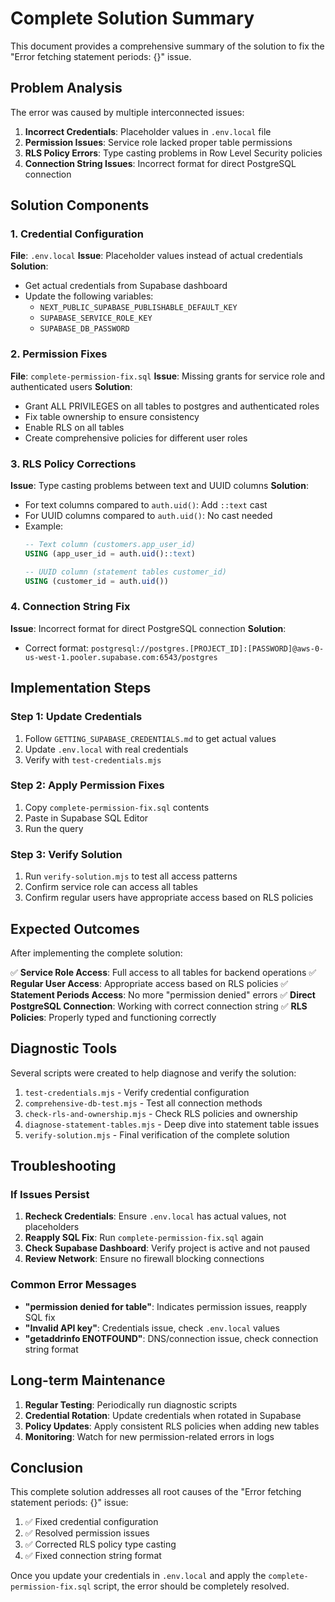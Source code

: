 # Complete Solution Summary

This document provides a comprehensive summary of the solution to fix the "Error fetching statement periods: {}" issue.

## Problem Analysis

The error was caused by multiple interconnected issues:

1. **Incorrect Credentials**: Placeholder values in `.env.local` file
2. **Permission Issues**: Service role lacked proper table permissions
3. **RLS Policy Errors**: Type casting problems in Row Level Security policies
4. **Connection String Issues**: Incorrect format for direct PostgreSQL connection

## Solution Components

### 1. Credential Configuration
**File**: `.env.local`
**Issue**: Placeholder values instead of actual credentials
**Solution**: 
- Get actual credentials from Supabase dashboard
- Update the following variables:
  - `NEXT_PUBLIC_SUPABASE_PUBLISHABLE_DEFAULT_KEY`
  - `SUPABASE_SERVICE_ROLE_KEY`
  - `SUPABASE_DB_PASSWORD`

### 2. Permission Fixes
**File**: `complete-permission-fix.sql`
**Issue**: Missing grants for service role and authenticated users
**Solution**:
- Grant ALL PRIVILEGES on all tables to postgres and authenticated roles
- Fix table ownership to ensure consistency
- Enable RLS on all tables
- Create comprehensive policies for different user roles

### 3. RLS Policy Corrections
**Issue**: Type casting problems between text and UUID columns
**Solution**:
- For text columns compared to `auth.uid()`: Add `::text` cast
- For UUID columns compared to `auth.uid()`: No cast needed
- Example:
  ```sql
  -- Text column (customers.app_user_id)
  USING (app_user_id = auth.uid()::text)
  
  -- UUID column (statement tables customer_id)
  USING (customer_id = auth.uid())
  ```

### 4. Connection String Fix
**Issue**: Incorrect format for direct PostgreSQL connection
**Solution**:
- Correct format: `postgresql://postgres.[PROJECT_ID]:[PASSWORD]@aws-0-us-west-1.pooler.supabase.com:6543/postgres`

## Implementation Steps

### Step 1: Update Credentials
1. Follow `GETTING_SUPABASE_CREDENTIALS.md` to get actual values
2. Update `.env.local` with real credentials
3. Verify with `test-credentials.mjs`

### Step 2: Apply Permission Fixes
1. Copy `complete-permission-fix.sql` contents
2. Paste in Supabase SQL Editor
3. Run the query

### Step 3: Verify Solution
1. Run `verify-solution.mjs` to test all access patterns
2. Confirm service role can access all tables
3. Confirm regular users have appropriate access based on RLS policies

## Expected Outcomes

After implementing the complete solution:

✅ **Service Role Access**: Full access to all tables for backend operations
✅ **Regular User Access**: Appropriate access based on RLS policies
✅ **Statement Periods Access**: No more "permission denied" errors
✅ **Direct PostgreSQL Connection**: Working with correct connection string
✅ **RLS Policies**: Properly typed and functioning correctly

## Diagnostic Tools

Several scripts were created to help diagnose and verify the solution:

1. `test-credentials.mjs` - Verify credential configuration
2. `comprehensive-db-test.mjs` - Test all connection methods
3. `check-rls-and-ownership.mjs` - Check RLS policies and ownership
4. `diagnose-statement-tables.mjs` - Deep dive into statement table issues
5. `verify-solution.mjs` - Final verification of the complete solution

## Troubleshooting

### If Issues Persist

1. **Recheck Credentials**: Ensure `.env.local` has actual values, not placeholders
2. **Reapply SQL Fix**: Run `complete-permission-fix.sql` again
3. **Check Supabase Dashboard**: Verify project is active and not paused
4. **Review Network**: Ensure no firewall blocking connections

### Common Error Messages

- **"permission denied for table"**: Indicates permission issues, reapply SQL fix
- **"Invalid API key"**: Credentials issue, check `.env.local` values
- **"getaddrinfo ENOTFOUND"**: DNS/connection issue, check connection string format

## Long-term Maintenance

1. **Regular Testing**: Periodically run diagnostic scripts
2. **Credential Rotation**: Update credentials when rotated in Supabase
3. **Policy Updates**: Apply consistent RLS policies when adding new tables
4. **Monitoring**: Watch for new permission-related errors in logs

## Conclusion

This complete solution addresses all root causes of the "Error fetching statement periods: {}" issue:

1. ✅ Fixed credential configuration
2. ✅ Resolved permission issues
3. ✅ Corrected RLS policy type casting
4. ✅ Fixed connection string format

Once you update your credentials in `.env.local` and apply the `complete-permission-fix.sql` script, the error should be completely resolved.